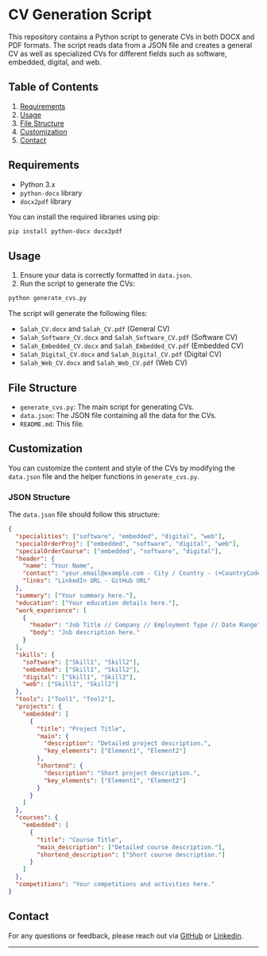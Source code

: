 # CV Generation Script

This repository contains a Python script to generate CVs in both DOCX and PDF formats. The script reads data from a JSON file and creates a general CV as well as specialized CVs for different fields such as software, embedded, digital, and web.

## Table of Contents

1. [Requirements](#requirements)
2. [Usage](#usage)
3. [File Structure](#file-structure)
4. [Customization](#customization)
5. [Contact](#contact)

## Requirements

- Python 3.x
- `python-docx` library
- `docx2pdf` library

You can install the required libraries using pip:

```sh
pip install python-docx docx2pdf
```

## Usage

1. Ensure your data is correctly formatted in `data.json`.
2. Run the script to generate the CVs:

```sh
python generate_cvs.py
```

The script will generate the following files:
- `Salah_CV.docx` and `Salah_CV.pdf` (General CV)
- `Salah_Software_CV.docx` and `Salah_Software_CV.pdf` (Software CV)
- `Salah_Embedded_CV.docx` and `Salah_Embedded_CV.pdf` (Embedded CV)
- `Salah_Digital_CV.docx` and `Salah_Digital_CV.pdf` (Digital CV)
- `Salah_Web_CV.docx` and `Salah_Web_CV.pdf` (Web CV)

## File Structure

- `generate_cvs.py`: The main script for generating CVs.
- `data.json`: The JSON file containing all the data for the CVs.
- `README.md`: This file.

## Customization

You can customize the content and style of the CVs by modifying the `data.json` file and the helper functions in `generate_cvs.py`.

### JSON Structure

The `data.json` file should follow this structure:

```json
{
  "specialities": ["software", "embedded", "digital", "web"],
  "specialOrderProj": ["embedded", "software", "digital", "web"],
  "specialOrderCourse": ["embedded", "software", "digital"],
  "header": {
    "name": "Your Name",
    "contact": "your.email@example.com - City / Country - (+CountryCode) PhoneNumber",
    "links": "LinkedIn URL - GitHub URL"
  },
  "summary": ["Your summary here."],
  "education": ["Your education details here."],
  "work_experience": [
    {
      "header": "Job Title // Company // Employment Type // Date Range",
      "body": "Job description here."
    }
  ],
  "skills": {
    "software": ["Skill1", "Skill2"],
    "embedded": ["Skill1", "Skill2"],
    "digital": ["Skill1", "Skill2"],
    "web": ["Skill1", "Skill2"]
  },
  "tools": ["Tool1", "Tool2"],
  "projects": {
    "embedded": [
      {
        "title": "Project Title",
        "main": {
          "description": "Detailed project description.",
          "key_elements": ["Element1", "Element2"]
        },
        "shortend": {
          "description": "Short project description.",
          "key_elements": ["Element1", "Element2"]
        }
      }
    ]
  },
  "courses": {
    "embedded": [
      {
        "title": "Course Title",
        "main_description": ["Detailed course description."],
        "shortend_description": ["Short course description."]
      }
    ]
  },
  "competitions": "Your competitions and activities here."
}
```

## Contact

For any questions or feedback, please reach out via [GitHub](https://github.com/salah0eldin/) or [Linkedin](edin.com/in/salah-eldin-hassen-5bba10250/).

---
